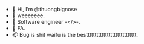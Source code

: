 - 👋 Hi, I’m @thuongbignose
- 👀 weeeeeee.
- 🌱 Software engineer -</>-.
- 💞️ FA. 
- 📫 Bug is shit waifu is the besttttttttttttttttttttttttttttt.
<!---
ThomasHandlag/thuongbignose is a ✨ special ✨ repository because its `README.md` (this file) appears on your GitHub profile.
You can click the Preview link to take a look at your changes.
--->
